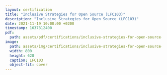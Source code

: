 ```yaml
---
layout: certification
title: "Inclusive Strategies for Open Source (LFC103)"
description: "Inclusive Strategies for Open Source (LFC103)"
date: 2021-11-19 10:00:00 +0200
timestamp: 1637312400
pdf:
  path: assets/pdf/certifications/inclusive-strategies-for-open-source-lfc103.pdf
image:
  path: assets/img/certifications/inclusive-strategies-for-open-source-lfc103.webp
  width: 800
  height: 620
  caption: LFC103
  object-fit: cover
---
```

